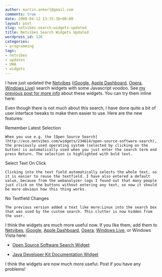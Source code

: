 ```yaml
---
author: martin.ankerl@gmail.com
comments: true
date: 2008-04-12 13:35:38+00:00
layout: post
slug: netvibes-search-widgets-updated
title: Netvibes Search Widgets Updated
wordpress_id: 126
categories:
- programming
tags:
- netvibes
- updates
- UWA
- widgets
---
```


I have just updated the [Netvibes](http://www.netvibes.com/) ([iGoogle](http://www.google.com/ig), [Apple Dashboard](http://www.apple.com/downloads/dashboard/), [Opera](http://www.opera.com/), [Windows Live](http://www.live.com/)) search widgets with some Javascript voodoo. See [my previous post for more info](http://martin.ankerl.com/2008/03/18/netvibes-widgets-for-jdk-and-oss-search/) about these widgets. You can try them inline here:






Even though there is not much about this search, I have done quite a bit of user interface tweaks to make them easier to use. Here are the new features:



Remember Latest Selection

    When you use e.g. the [Open Source Search](http://eco.netvibes.com/widgets/234614/open-source-software-search), the previously used operating system (selected by clicking on the button) is automatically used when you just enter the search term end press Return. The selection is highlighted with bold text.


Select Text On Click

    Clicking into the text field automatically selects the whole text, so it is easier to reuse the textfield. I have also entered a default value, because from the webanalyzer logs I found out that many people just click on the buttons without entering any text, so now it should be more obvious how this thing works.


No Textfield Changes

    The previous version added a text like more:Linux into the search box that was used by the custom search. This clutter is now hidden from the user.


I think the widgets are much more useful now. If you like them, add them to [Netvibes](http://www.netvibes.com/), [iGoogle](http://www.google.com/ig), [Apple Dashboard](http://www.apple.com/downloads/dashboard/), [Opera](http://www.opera.com/), [Windows Live](http://www.live.com/), or Windows Vista here: 

  * [Open Source Software Search Widget](http://eco.netvibes.com/widgets/234614/open-source-software)


  * [Java Developer Kit Documentation Widget](http://eco.netvibes.com/widgets/234615/java-developer-kit-documentation)


I think the widgets are now much more useful. Post if you have any problems!
